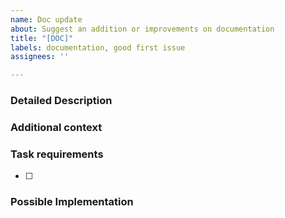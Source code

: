 ```yaml
---
name: Doc update
about: Suggest an addition or improvements on documentation
title: "[DOC]"
labels: documentation, good first issue
assignees: ''

---
```


### Detailed Description

<!--- Provide a detailed description of the change or addition you are proposing -->

### Additional context

### Task requirements

- [ ] 


### Possible Implementation
<!--- Not obligatory, but suggest an idea for implementing addition or change -->
